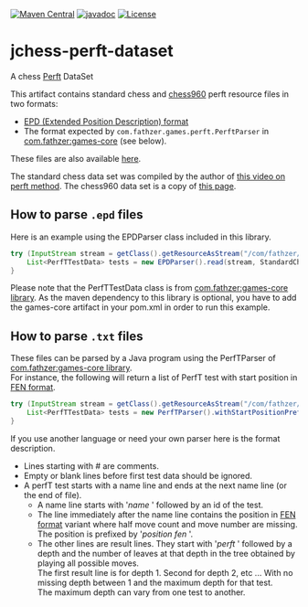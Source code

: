 [![Maven Central](https://img.shields.io/maven-central/v/com.fathzer/jchess-perft-dataset)](https://central.sonatype.com/artifact/com.fathzer/jchess-perft-dataset)
[![javadoc](https://javadoc.io/badge2/com.fathzer/jchess-perft-dataset/javadoc.svg)](https://javadoc.io/doc/com.fathzer/jchess-perft-dataset) 
[![License](https://img.shields.io/badge/License-GNU%20GPL-brightgreen.svg)](https://github.com/fathzer-games/jchess-perft-dataset/blob/master/LICENSE)

# jchess-perft-dataset
A chess [Perft](https://www.chessprogramming.org/Perft) DataSet

This artifact contains standard chess and [chess960](https://en.wikipedia.org/wiki/Chess960) perft resource files in two formats:
- [EPD (Extended Position Description) format](https://www.chessprogramming.org/Extended_Position_Description)
- The format expected by ```com.fathzer.games.perft.PerftParser``` in [com.fathzer:games-core](https://github.com/fathzer-games/games-core) (see below).

These files are also available [here](https://github.com/fathzer-games/jchess-perft-dataset/tree/main/src/main/resources).

The standard chess data set was compiled by the author of [this video on perft method](https://www.youtube.com/watch?v=HGpH28hCw7E&t=2s).
The chess960 data set is a copy of [this page](https://www.chessprogramming.org/Chess960_Perft_Results).


## How to parse `.epd` files

Here is an example using the EPDParser class included in this library.
```java
try (InputStream stream = getClass().getResourceAsStream("/com/fathzer/jchess/perft/Perft.epd")) {
	List<PerfTTestData> tests = new EPDParser().read(stream, StandardCharsets.UTF_8);
}
```
Please note that the PerfTTestData class is from [com.fathzer:games-core library](https://github.com/fathzer-games/games-core). As the maven dependency to this library is optional, you have to add the games-core artifact in your pom.xml in order to run this example.

## How to parse `.txt` files

These files can be parsed by a Java program using the PerfTParser of [com.fathzer:games-core library](https://github.com/fathzer-games/games-core).  
For instance, the following will return a list of PerfT test with start position in [FEN format](https://en.wikipedia.org/wiki/Forsyth%E2%80%93Edwards_Notation).
```java
try (InputStream stream = getClass().getResourceAsStream("/com/fathzer/jchess/perft/Perft.txt")) {
	List<PerfTTestData> tests = new PerfTParser().withStartPositionPrefix("position fen").withStartPositionCustomizer(s -> s+" 0 1").read(stream, StandardCharsets.UTF_8);
}
```

If you use another language or need your own parser here is the format description.
- Lines starting with # are comments.
- Empty or blank lines before first test data should be ignored.
- A perfT test starts with a name line and ends at the next name line (or the end of file).
  - A name line starts with '*name* ' followed by an id of the test.
  - The line immediately after the name line contains the position in [FEN format](https://en.wikipedia.org/wiki/Forsyth%E2%80%93Edwards_Notation) variant where half move count and move number are missing.  
  The position is prefixed by '*position fen* '.
  - The other lines are result lines. They start with '*perft* ' followed by a depth and the number of leaves at that depth in the tree obtained by playing all possible moves.  
  The first result line is for depth 1. Second for depth 2, etc ... With no missing depth between 1 and the maximum depth for that test.  
  The maximum depth can vary from one test to another.
